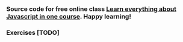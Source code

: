 ### Source code for free online class [Learn everything about Javascript in one course](https://www.sesvtutorial.com/learn-everything-about-javascript-in-one-course/). Happy learning!

### Exercises [TODO]
